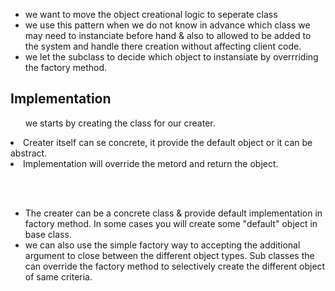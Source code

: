 - we want to move the object creational logic to seperate class
- we use this pattern when we do not know in advance which class we may need to instanciate before hand & also to allowed to be added to the system and handle there creation without affecting client code.
- we let the subclass to decide which object to instansiate by overrriding the factory method.



<h2> Implementation</h2>
<ul>  we starts by creating the class for our creater.</ul>
<li>  Creater itself can se concrete, it provide the default object or it can be abstract.</li>
<li>  Implementation will override the metord and return the object.</li>


<br></br>
- The creater can be a concrete class & provide default implementation in factory method. In some cases you will create some "default" object in base class.
- we can also use the simple factory way to accepting the additional argument to close between the different object types. Sub classes the can override the factory method to selectively create the different object of same criteria.

